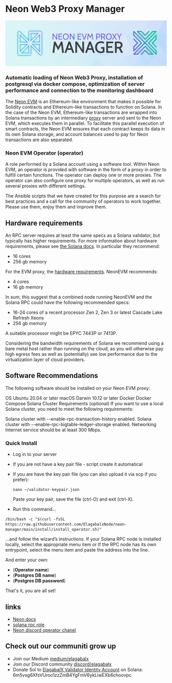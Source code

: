 # Neon Web3 Proxy Manager

<img src="docs/bnmanag.png" width=1000>

### Automatic loading of Neon Web3 Proxy, installation of postgresql via docker compose, optimization of server performance and connection to the monitoring dashboard
 
The [Neon EVM](https://neon-labs.org/) is an Ethereum-like environment that makes it possible for Solidity contracts and Ethereum-like transactions to function on Solana. In the case of the Neon EVM, Ethereum-like transactions are wrapped into Solana transactions by an intermediary [proxy](https://docs.neon-labs.org/docs/architecture/neon_evm_arch/#neon-web3-proxy-proxy) server and sent to the Neon EVM, which executes them in parallel. To facilitate this parallel execution of smart contracts, the Neon EVM ensures that each contract keeps its data in its own Solana storage, and account balances used to pay for Neon transactions are also separated.

### Neon EVM Operator (operator)
A role performed by a Solana account using a software tool. Within Neon EVM, an operator is provided with software in the form of a proxy in order to fulfill certain functions. The operator can deploy one or more proxies. The operator can also configure one proxy for multiple operators, as well as run several proxies with different settings.

The Ansible scripts that we have created for this purpose are a search for best practices and a call for the community of operators to work together.
Please use them, enjoy them and improve them.

## Hardware requirements

An RPC server requires at least the same specs as a Solana validator, but typically has higher requirements. For more information about hardware requirements, please see [the Solana docs](https://docs.solana.com/running-validator/validator-reqs). In particular they recommend:

 - 16 cores
 - 256 gb memory

For the EVM proxy, the [hardware requirements](https://docs.neon-labs.org/docs/proxy/operator_guide#hardware-recommendations). NeonEVM recommends:

 - 4 cores
 - 16 gb memory

In sum, this suggest that a combined node running NeonEVM and the Solana RPC could have the following recommended specs:

 - 16-24 cores of a recent processor Zen 2, Zen 3 or latest Cascade Lake Refresh Xeons
 - 256 gb memory

A suitable processor might be EPYC 7443P or 7413P.

Considering the bandwidth requirements of Solana we recommend using a bare metal host rather than running on the cloud, as you will otherwise pay high egress fees as well as (potentially) see low performance due to the virtualization layer of cloud providers.

## Software Recommendations
The following software should be installed on your Neon EVM proxy:

OS
Ubuntu 20.04 or later
macOS Darwin 10.12 or later
Docker
Docker Compose
Solana Cluster Requirements (optional)
If you want to use a local Solana cluster, you need to meet the following requirements:

Solana cluster with --enable-rpc-transaction-history enabled.
Solana cluster with --enable-rpc-bigtable-ledger-storage enabled.
Networking
Internet service should be at least 300 Mbps.

### Quick Install

* Log in to your server
* If you are not have a key pair file - script create it automatical
* If you are have the key pair file (you can also upload it via scp if you prefer):

  ````shell
  nano ~/validator-keypair.json
  ````
  
  Paste your key pair, save the file (ctrl-O) and exit (ctrl-X).

* Run this command…

````shell
/bin/bash -c "$(curl -fsSL https://raw.githubusercontent.com/ElagabalxNode/neon-manager/main/install/install_operator.sh)"
````

…and follow the wizard’s instructions. 
If your Solana RPC node is installed locally, select the appropriate menu item or If the RPC node has its own entrypoint, select the menu item and paste the address into the line.

And enter your own:
* (__Operator name__)
* (__Postgres DB name__)
* (__Postgres DB password__)

That's it, you are all set!

## links

* [Neon docs](https://docs.neon-labs.org/docs)
* [solana rpc role](https://github.com/rpcpool/solana-rpc-ansible)
* [Neon discord operator chanel](https://discord.gg/vP47VSZsRZ)

## Check out our communiti grow up

- Join our Medium [medium/elagabalx](https://medium.com/elagabalx)
- Join our Discord community [discord/elagabalx](https://discord.gg/5ybg4wV3zU)
- Donate Sol to [ElagabalX Validator Identity Account](https://solanabeach.io/validator/8gJCfKzr55gM6DtAaFqoWjBGAmsJ71mpHem6qJAASBU4) on Solana: 6m5vsg6XfsVUroo1zzZmB4YgFmV6ykLiwEXb6choovpc
